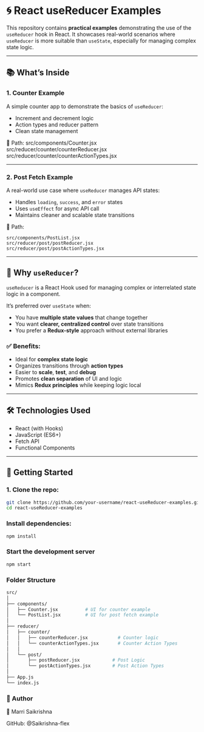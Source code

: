 # 🌀 React useReducer Examples

This repository contains **practical examples** demonstrating the use of the `useReducer` hook in React. It showcases real-world scenarios where `useReducer` is more suitable than `useState`, especially for managing complex state logic.

---

## 📚 What’s Inside

### 1. **Counter Example**
A simple counter app to demonstrate the basics of `useReducer`:
- Increment and decrement logic
- Action types and reducer pattern
- Clean state management

📂 Path: 
src/components/Counter.jsx
src/reducer/counter/counterReducer.jsx
src/reducer/counter/counterActionTypes.jsx

---

### 2. **Post Fetch Example**
A real-world use case where `useReducer` manages API states:
- Handles `loading`, `success`, and `error` states
- Uses `useEffect` for async API call
- Maintains cleaner and scalable state transitions

📂 Path: 
```
src/components/PostList.jsx
src/reducer/post/postReducer.jsx
src/reducer/post/postActionTypes.jsx
```
---

## 🧠 Why `useReducer`?

`useReducer` is a React Hook used for managing complex or interrelated state logic in a component.

It’s preferred over `useState` when:
- You have **multiple state values** that change together
- You want **clearer, centralized control** over state transitions
- You prefer a **Redux-style** approach without external libraries

### ✅ Benefits:
- Ideal for **complex state logic**
- Organizes transitions through **action types**
- Easier to **scale**, **test**, and **debug**
- Promotes **clean separation** of UI and logic
- Mimics **Redux principles** while keeping logic local

---

## 🛠️ Technologies Used

- React (with Hooks)
- JavaScript (ES6+)
- Fetch API
- Functional Components

---

## 🚀 Getting Started

### 1. Clone the repo:
```bash
git clone https://github.com/your-username/react-useReducer-examples.git
cd react-useReducer-examples
```

### Install dependencies:
```bash
npm install
```

### Start the development server
```bash
npm start
```

### Folder Structure

```bash
src/
│
├── components/
│   ├── Counter.jsx          # UI for counter example
│   └── PostList.jsx         # UI for post fetch example
│
├── reducer/
│   ├── counter/
│   │   ├── counterReducer.jsx           # Counter logic
│   │   └── counterActionTypes.jsx       # Counter Action Types
│   │
│   └── post/
│       ├── postReducer.jsx            # Post Logic
│       └── postActionTypes.jsx        # Post Action Types
│
├── App.js
└── index.js
```

### 🙌 Author

👤 Marri Saikrishna

GitHub: @Saikrishna-flex